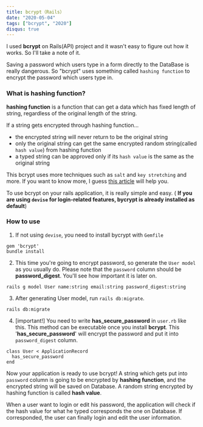 ```yaml
---
title: bcrypt（Rails）
date: "2020-05-04"
tags: ["bcrypt", "2020"]
disqus: true
---
```


I used **bcrypt** on Rails(API) project and it wasn't easy to figure out how it works. So I'll take a note of it.

Saving a password which users type in a form directly to the DataBase is really dangerous. So "bcrypt" uses something called `hashing function` to encrypt the password which users type in.


### What is hashing function?

**hashing function** is a function that can get a data which has fixed length of string, regardless of the original length of the string.

If a string gets encrypted through hashing function...

 - the encrypted string will never return to be the original string
 - only the original string can get the same encrypted random string(called `hash value`) from hashing function
 - a typed string can be approved only if its `hash value` is the same as the original string 


This bcrypt uses more techniques such as `salt` and `key stretching` and more. If you want to know more, I guess [this article](https://auth0.com/blog/hashing-in-action-understanding-bcrypt/) will help you.

To use bcrypt on your rails application, it is really simple and easy. ( **If you are using `devise` for login-related features, bycrypt is already installed as default**)

### How to use
1. If not using `devise`, you need to install bycrypt with `Gemfile`

```shell
gem 'bcrypt'
bundle install
```

2. This time you're going to encrypt password, so generate the `User model` as you usually do. Please note that the `password` column should be **password_digest**. You'll see how important it is later on.

```shell
rails g model User name:string email:string password_digest:string
```

3. After generating User model, run `rails db:migrate`.

```shell
rails db:migrate
```

4. [important!] You need to write **has_secure_password** in `user.rb` like this. This method can be executable once you install **bcrypt**. This '**has_secure_password**' will encrypt the password and put it into `password_digest` column.

```shell
class User < ApplicationRecord
  has_secure_password
end
```

Now your application is ready to use bcrypt!
A string which gets put into `password` column is going to be encrypted by **hashing function**, and the encrypted string will be saved on Database. A random string encrypted by hashing function is called **hash value**.

When a user want to login or edit his password, the application will check if the hash value for what he typed corresponds the one on Database. If corresponded, the user can finally login and edit the user information.

